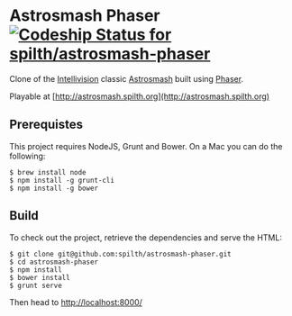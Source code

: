 # Astrosmash Phaser [ ![Codeship Status for spilth/astrosmash-phaser](https://app.codeship.com/projects/619ef680-1bfd-0135-fa21-0ecb176111b5/status?branch=master)](https://app.codeship.com/projects/219842)

Clone of the [Intellivision](http://www.intellivisionlives.com) classic [Astrosmash](http://www.intellivisionlives.com/bluesky/games/credits/space.html#astrosmash) built using [Phaser](http://phaser.io/).

Playable at [http://astrosmash.spilth.org](http://astrosmash.spilth.org)

## Prerequistes

This project requires NodeJS, Grunt and Bower. On a Mac you can do the following:

    $ brew install node
    $ npm install -g grunt-cli
    $ npm install -g bower

## Build

To check out the project, retrieve the dependencies and serve the HTML:

    $ git clone git@github.com:spilth/astrosmash-phaser.git
    $ cd astrosmash-phaser
    $ npm install
    $ bower install
    $ grunt serve

Then head to <http://localhost:8000/>

